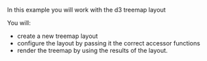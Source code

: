 In this example you will work with the d3 treemap layout

You will:
* create a new treemap layout
* configure the layout by passing it the correct accessor functions
* render the treemap by using the results of the layout.
